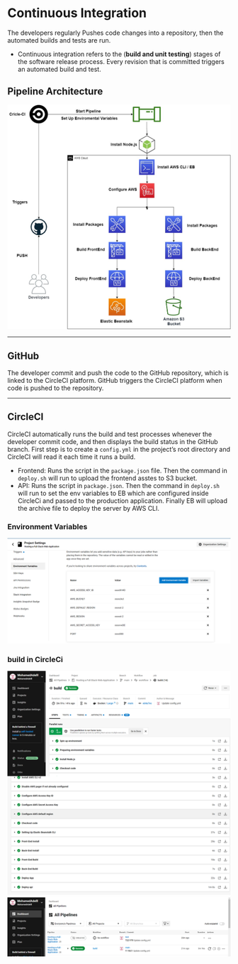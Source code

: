 # Continuous Integration

The developers regularly Pushes code changes into a repository, then the automated builds and tests are run.

- Continuous integration refers to the (**build and unit testing**) stages of the software release process. Every revision that is committed triggers an automated build and test.

## Pipeline Architecture

![pipeline](Pipeline_Architecture.jpg)

---

## GitHub

The developer commit and push the code to the GitHub repository, which is linked to the CircleCI platform. GitHub triggers the CircleCI platform when code is pushed to the repository.

---

## CircleCI

CircleCI automatically runs the build and test processes whenever the developer commit code, and then displays the build status in the GitHub branch.
First step is to create a `config.yml` in the project’s root directory and CircleCI will read it each time it runs a build.

- Frontend: Runs the script in the `package.json` file. Then the command in `deploy.sh` will run to upload the frontend asstes to S3 bucket.
- API: Runs the script in `package.json`. Then the command in `deploy.sh` will run to set the env variables to EB which are configured inside CircleCi and passed to the production application. Finally EB will upload the archive file to deploy the server by AWS CLI.

### Environment Variables

![env](../screenshots/Environment_Variables.png)

### build in CircleCi

![circleci](../screenshots/CircleCi_Success.png)
![circleci](../screenshots/Success_on_main.png)
